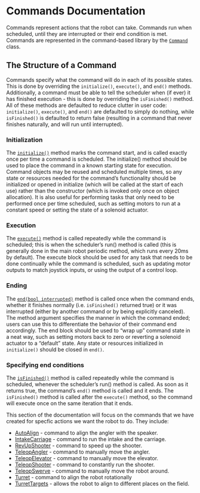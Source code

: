 # Commands Documentation

Commands represent actions that the robot can take. Commands run when scheduled, until they are interrupted or their end condition is met. Commands are represented in the command-based library by the [`Command`](https://github.wpilib.org/allwpilib/docs/release/java/edu/wpi/first/wpilibj2/command/Command.html) class. 

## The Structure of a Command
Commands specify what the command will do in each of its possible states. This is done by overriding the `initialize()`, `execute()`, and `end()` methods. Additionally, a command must be able to tell the scheduler when (if ever) it has finished execution - this is done by overriding the `isFinished()` method. All of these methods are defaulted to reduce clutter in user code: `initialize()`, `execute()`, and `end()` are defaulted to simply do nothing, while `isFinished()` is defaulted to return false (resulting in a command that never finishes naturally, and will run until interrupted).

### Initialization
The [`initialize()`](https://github.wpilib.org/allwpilib/docs/release/java/edu/wpi/first/wpilibj2/command/Command.html#initialize()) method  marks the command start, and is called exactly once per time a command is scheduled. The initialize() method should be used to place the command in a known starting state for execution. Command objects may be reused and scheduled multiple times, so any state or resources needed for the command’s functionality should be initialized or opened in initialize (which will be called at the start of each use) rather than the constructor (which is invoked only once on object allocation). It is also useful for performing tasks that only need to be performed once per time scheduled, such as setting motors to run at a constant speed or setting the state of a solenoid actuator.

### Execution
The [`execute()`](https://github.wpilib.org/allwpilib/docs/release/java/edu/wpi/first/wpilibj2/command/Command.html#execute()) method is called repeatedly while the command is scheduled; this is when the scheduler’s run() method is called (this is generally done in the main robot periodic method, which runs every 20ms by default). The execute block should be used for any task that needs to be done continually while the command is scheduled, such as updating motor outputs to match joystick inputs, or using the output of a control loop.

### Ending
The [`end(bool interrupted)`](https://github.wpilib.org/allwpilib/docs/release/java/edu/wpi/first/wpilibj2/command/Command.html#end(boolean)) method is called once when the command ends, whether it finishes normally (i.e. `isFinished()` returned true) or it was interrupted (either by another command or by being explicitly canceled). The method argument specifies the manner in which the command ended; users can use this to differentiate the behavior of their command end accordingly. The end block should be used to “wrap up” command state in a neat way, such as setting motors back to zero or reverting a solenoid actuator to a “default” state. Any state or resources initialized in `initialize()` should be closed in `end()`.

### Specifying end conditions
The [`isFinished()`](https://github.wpilib.org/allwpilib/docs/release/java/edu/wpi/first/wpilibj2/command/Command.html#end(boolean)) method is called repeatedly while the command is scheduled, whenever the scheduler’s run() method is called. As soon as it returns true, the command’s `end()` method is called and it ends. The `isFinished()` method is called after the `execute()` method, so the command will execute once on the same iteration that it ends.

This section of the documentation will focus on the commands that we have created for specfic actions we want the robot to do. They include:
- [AutoAlign](AUTOALIGN.md) - command to align the angler with the speaker.
- [IntakeCarriage](INTAKECARRIAGE.md) - command to run the intake and the carriage.
- [RevUpShooter](REVUPSHOOTER.md) - command to speed up the shooter.
- [TeleopAngler](TELEOPANGLER.md) - command to manually move the angler.
- [TeleopElevator](TELEOPELEVATOR.md) - command to manually move the elevator.
- [TeleopShooter](TELEOPSHOOTER.md) - command to constantly run the shooter.
- [TeleopSwerve](TELEOPSWERVE.md) - command to manually move the robot around.
- [Turret](TURRET.md) - command to align the robot rotationally 
- [TurretTargets](TURRETTARGETS.md) - allows the robot to align to different places on the field. 